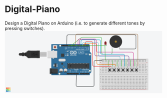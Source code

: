 # Digital-Piano
Design a Digital Piano on Arduino (i.e. to generate different tones by pressing switches).
![alt text](https://github.com/prabhatps/Digital-Piano/blob/master/Digital%20Piano.png)
